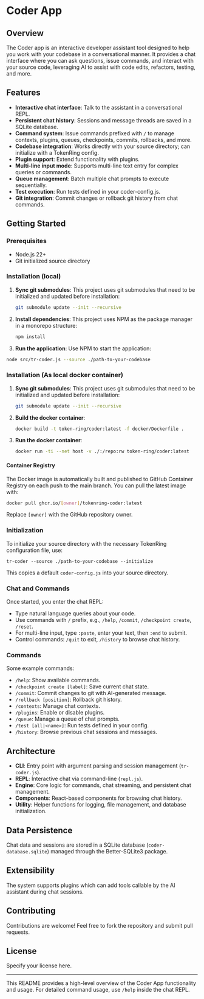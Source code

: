 # Coder App

## Overview

The Coder app is an interactive developer assistant tool designed to help you work with your codebase in a conversational manner. It provides a chat interface where you can ask questions, issue commands, and interact with your source code, leveraging AI to assist with code edits, refactors, testing, and more.

## Features

- **Interactive chat interface**: Talk to the assistant in a conversational REPL.
- **Persistent chat history**: Sessions and message threads are saved in a SQLite database.
- **Command system**: Issue commands prefixed with `/` to manage contexts, plugins, queues, checkpoints, commits, rollbacks, and more.
- **Codebase integration**: Works directly with your source directory; can initialize with a TokenRing config.
- **Plugin support**: Extend functionality with plugins.
- **Multi-line input mode**: Supports multi-line text entry for complex queries or commands.
- **Queue management**: Batch multiple chat prompts to execute sequentially.
- **Test execution**: Run tests defined in your coder-config.js.
- **Git integration**: Commit changes or rollback git history from chat commands.

## Getting Started

### Prerequisites

- Node.js 22+
- Git initialized source directory

### Installation (local)

1. **Sync git submodules**: This project uses git submodules that need to be initialized and updated before installation:
   ```bash
   git submodule update --init --recursive
   ```

2. **Install dependencies**: This project uses NPM as the package manager in a monorepo structure:
   ```bash
   npm install
   ```

3. **Run the application**: Use NPM to start the application:
  ```bash
  node src/tr-coder.js --source ./path-to-your-codebase
  ```
### Installation (As local docker container)

1. **Sync git submodules**: This project uses git submodules that need to be initialized and updated before installation:
   ```bash
   git submodule update --init --recursive
   ```

2. **Build the docker container**: 
   ```bash
   docker build -t token-ring/coder:latest -f docker/Dockerfile .
   ```
   
3. **Run the docker container**:
   ```bash
   docker run -ti --net host -v ./:/repo:rw token-ring/coder:latest
   ```

#### Container Registry

The Docker image is automatically built and published to GitHub Container Registry on each push to the main branch. You can pull the latest image with:

```bash
docker pull ghcr.io/[owner]/tokenring-coder:latest
```

Replace `[owner]` with the GitHub repository owner.

### Initialization

To initialize your source directory with the necessary TokenRing configuration file, use:

```
tr-coder --source ./path-to-your-codebase --initialize
```

This copies a default `coder-config.js` into your source directory.

### Chat and Commands

Once started, you enter the chat REPL:

- Type natural language queries about your code.
- Use commands with `/` prefix, e.g., `/help`, `/commit`, `/checkpoint create`, `/reset`.
- For multi-line input, type `:paste`, enter your text, then `:end` to submit.
- Control commands: `/quit` to exit, `/history` to browse chat history.

### Commands

Some example commands:

- `/help`: Show available commands.
- `/checkpoint create [label]`: Save current chat state.
- `/commit`: Commit changes to git with AI-generated message.
- `/rollback [position]`: Rollback git history.
- `/contexts`: Manage chat contexts.
- `/plugins`: Enable or disable plugins.
- `/queue`: Manage a queue of chat prompts.
- `/test [all|<name>]`: Run tests defined in your config.
- `/history`: Browse previous chat sessions and messages.

## Architecture

- **CLI**: Entry point with argument parsing and session management (`tr-coder.js`).
- **REPL**: Interactive chat via command-line (`repl.js`).
- **Engine**: Core logic for commands, chat streaming, and persistent chat management.
- **Components**: React-based components for browsing chat history.
- **Utility**: Helper functions for logging, file management, and database initialization.

## Data Persistence

Chat data and sessions are stored in a SQLite database (`coder-database.sqlite`) managed through the Better-SQLite3 package.

## Extensibility

The system supports plugins which can add tools callable by the AI assistant during chat sessions.

## Contributing

Contributions are welcome! Feel free to fork the repository and submit pull requests.

## License

Specify your license here.

---

This README provides a high-level overview of the Coder App functionality and usage. For detailed command usage, use `/help` inside the chat REPL.
